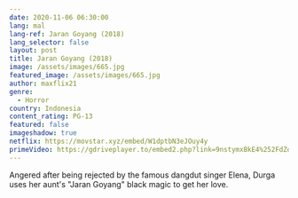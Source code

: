 ```yaml
---
date: 2020-11-06 06:30:00
lang: mal
lang-ref: Jaran Goyang (2018)
lang_selector: false
layout: post
title: Jaran Goyang (2018)
image: /assets/images/665.jpg
featured_image: /assets/images/665.jpg
author: maxflix21
genre:
  - Horror
country: Indonesia
content_rating: PG-13
featured: false
imageshadow: true
netflix: https://movstar.xyz/embed/W1dptbN3eJOuy4y
primeVideo: https://gdriveplayer.to/embed2.php?link=9nstymxBkE4%252FdZoCh7pjnQLgDL3yZRdNDU3UNp%252BGm4cE6s5tylygPX%252BpNReYjR3Teil204wfSKMn8kLCzn%252Fh%252BYeDR0DH8t6EkkTMO%252BlFHaP1%252BQMS%252FDUrBS0AxcLTJNnziuf2VqwuxawAqKPmC7xWG9%252FH8CloNvn5bN%252FNhSIiw6sFl6P5YtSweeKN0U4InmwsMuXUsHupyOg2%252Bp2c7z6S8Y
---
```

Angered after being rejected by the famous dangdut singer Elena, Durga uses her aunt's "Jaran Goyang" black magic to get her love.